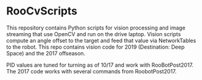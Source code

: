 # RooCvScripts
This repository contains Python scripts for vision processing and image streaming that use OpenCV and run on the drive laptop. Vision scripts compute an angle offset to the target and feed that value via NetworkTables to the robot. This repo contains vision code for 2019 (Destination: Deep Space) and the 2017 offseason.

PID values are tuned for turning as of 10/17 and work with RooBotPost2017. The 2017 code works with several commands from RoobotPost2017.


